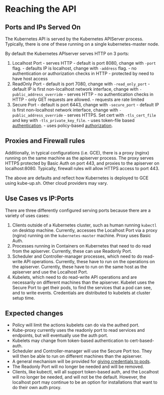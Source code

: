 # Reaching the API

## Ports and IPs Served On
The Kubernetes API is served by the Kubernetes APIServer process.  Typically,
there is one of these running on a single kubernetes-master node.

By default the Kubernetes APIserver serves
HTTP on 3 ports:
  1. Localhost Port
    - serves HTTP
    - default is port 8080, change with `-port` flag.
    - defaults IP is localhost, change with `-address` flag.
    - no authentication or authorization checks in HTTP
    - protected by need to have host access
  2. ReadOnly Port
    - default is port 7080, change with `-read_only_port`
    - default IP is first non-localhost network interface, change with `-public_address_override`
    - serves HTTP
    - no authentication checks in HTTP
    - only GET requests are allowed.
    - requests are rate limited
  3. Secure Port
    - default is port 6443, change with `-secure_port`
    - default IP is first non-localhost network interface, change with `-public_address_override`
    - serves HTTPS.  Set cert with `-tls_cert_file` and key with `-tls_private_key_file`.
    - uses token-file based [authentication](./authentication.md).
    - uses policy-based [authorization](./authorization.md).

## Proxies and Firewall rules

Additionally, in typical configurations (i.e. GCE), there is a proxy (nginx) running
on the same machine as the apiserver process.  The proxy serves HTTPS protected
by Basic Auth on port 443, and proxies to the apiserver on localhost:8080.
Typically, firewall rules will allow HTTPS access to port 443.

The above are defaults and reflect how Kubernetes is deployed to GCE using
kube-up.sh.  Other cloud providers may vary.

## Use Cases vs IP:Ports

There are three differently configured serving ports because there are a
variety of uses cases:
   1. Clients outside of a Kubernetes cluster, such as human running `kubectl`
      on desktop machine.  Currently, accesses the Localhost Port via a proxy (nginx)
      running on the `kubernetes-master` machine.  Proxy uses Basic Auth.
   2. Processes running in Containers on Kubernetes that need to do read from
      the apiserver.  Currently, these can use Readonly Port.
   3. Scheduler and Controller-manager processes, which need to do read-write
      API operations.  Currently, these have to run on the 
      operations on the apiserver.  Currently, these have to run on the same
      host as the apiserver and use the Localhost Port.
   4. Kubelets, which need to do read-write API operations and are necessarily 
      on different machines than the apiserver.  Kubelet uses the Secure Port 
      to get their pods, to find the services that a pod can see, and to
      write events.  Credentials are distributed to kubelets at cluster
      setup time.

## Expected changes
   - Policy will limit the actions kubelets can do via the authed port.
   - Kube-proxy currently uses the readonly port to read services and endpoints,
     but will eventually use the auth port.
   - Kubelets may change from token-based authentication to cert-based-auth.
   - Scheduler and Controller-manager will use the Secure Port too.  They
     will then be able to run on different machines than the apiserver.
   - A general mechanism will be provided for [giving credentials to
     pods](
     https://github.com/GoogleCloudPlatform/kubernetes/issues/1907).
   - The Readonly Port will no longer be needed and will be removed.
   - Clients, like kubectl, will all support token-based auth, and the
     Localhost will no longer be needed, and will not be the default.
     However, the localhost port may continue to be an option for
     installations that want to do their own auth proxy.
